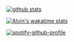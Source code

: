 [![github stats](https://github-readme-stats.vercel.app/api?username=aLVINlEE9&show_icons=true&title_color=ffffff&icon_color=ffffff&text_color=ffffff&hide_border=true&count_private=true&bg_color=30,355C7D,6C5B7B,C06C83)](https://github.com/aLVINlEE9)  


[![Alvin's wakatime stats](https://github-readme-stats.vercel.app/api/wakatime?username=@aLVINlEE9&show_icons=true&title_color=4C9BE0&icon_color=ffffff&text_color=ffffff&hide_border=true&count_private=true&bg_color=30,355C7D,6C5B7B,C06C84&v=2)](https://github.com/aLVINlEE9)


[![spotify-github-profile](https://spotify-github-profile.vercel.app/api/view?uid=ujf00jdfupqiqkvjb3szn23lz&cover_image=true&theme=natemoo-re&show_offline=false&background_color=000000&interchange=false&bar_color=53b14f&bar_color_cover=true)](https://spotify-github-profile.vercel.app/api/view?uid=ujf00jdfupqiqkvjb3szn23lz&redirect=true)